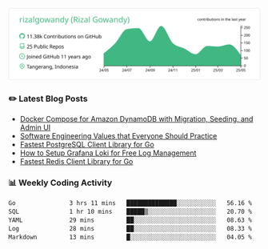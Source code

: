 ![profile-details](profile-summary-card-output/vue/0-profile-details.svg)

### :pencil2: Latest Blog Posts
<!-- BLOG-POST-LIST:START -->
- [Docker Compose for Amazon DynamoDB with Migration, Seeding, and Admin UI](https://medium.com/geekculture/docker-compose-for-amazon-dynamodb-with-migration-seeding-and-admin-ui-db11a348cc6a?source=rss-5763b0f1aba6------2)
- [Software Engineering Values that Everyone Should Practice](https://levelup.gitconnected.com/software-engineering-values-that-everyone-should-practice-c980d00cd103?source=rss-5763b0f1aba6------2)
- [Fastest PostgreSQL Client Library for Go](https://levelup.gitconnected.com/fastest-postgresql-client-library-for-go-579fa97909fb?source=rss-5763b0f1aba6------2)
- [How to Setup Grafana Loki for Free Log Management](https://levelup.gitconnected.com/how-to-setup-grafana-loki-for-free-log-management-ceb60558503c?source=rss-5763b0f1aba6------2)
- [Fastest Redis Client Library for Go](https://levelup.gitconnected.com/fastest-redis-client-library-for-go-7993f618f5ab?source=rss-5763b0f1aba6------2)
<!-- BLOG-POST-LIST:END -->

### 📊 Weekly Coding Activity
<!--START_SECTION:waka-->

```txt
Go               3 hrs 11 mins   ██████████████░░░░░░░░░░░   56.16 %
SQL              1 hr 10 mins    █████▒░░░░░░░░░░░░░░░░░░░   20.70 %
YAML             29 mins         ██░░░░░░░░░░░░░░░░░░░░░░░   08.63 %
Log              28 mins         ██░░░░░░░░░░░░░░░░░░░░░░░   08.33 %
Markdown         13 mins         █░░░░░░░░░░░░░░░░░░░░░░░░   04.05 %
```

<!--END_SECTION:waka-->

